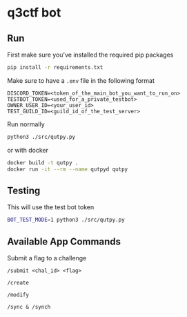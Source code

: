 # q3ctf bot
## Run
First make sure you've installed the required pip packages
```bash
pip install -r requirements.txt
```
Make sure to have a `.env` file in the following format
```
DISCORD_TOKEN=<token_of_the_main_bot_you_want_to_run_on>
TESTBOT_TOKEN=<used_for_a_private_testbot>
OWNER_USER_ID=<your_user_id>
TEST_GUILD_ID=<guild_id_of_the_test_server>
```
Run normally
```bash
python3 ./src/qutpy.py
```
or with docker
```bash
docker build -t qutpy .
docker run -it --rm --name qutpyd qutpy
```

## Testing
This will use the test bot token
```bash
BOT_TEST_MODE=1 python3 ./src/qutpy.py
```

## Available App Commands
Submit a flag to a challenge
```
/submit <chal_id> <flag> 
```
```
/create 
```
```
/modify 
```
```
/sync & /synch 
```

